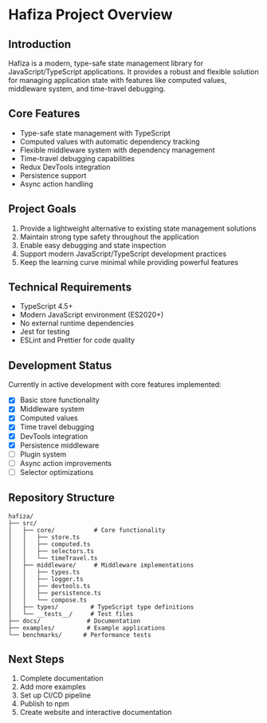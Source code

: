 # Hafiza Project Overview

## Introduction
Hafiza is a modern, type-safe state management library for JavaScript/TypeScript applications. It provides a robust and flexible solution for managing application state with features like computed values, middleware system, and time-travel debugging.

## Core Features
- Type-safe state management with TypeScript
- Computed values with automatic dependency tracking
- Flexible middleware system with dependency management
- Time-travel debugging capabilities
- Redux DevTools integration
- Persistence support
- Async action handling

## Project Goals
1. Provide a lightweight alternative to existing state management solutions
2. Maintain strong type safety throughout the application
3. Enable easy debugging and state inspection
4. Support modern JavaScript/TypeScript development practices
5. Keep the learning curve minimal while providing powerful features

## Technical Requirements
- TypeScript 4.5+
- Modern JavaScript environment (ES2020+)
- No external runtime dependencies
- Jest for testing
- ESLint and Prettier for code quality

## Development Status
Currently in active development with core features implemented:
- [x] Basic store functionality
- [x] Middleware system
- [x] Computed values
- [x] Time travel debugging
- [x] DevTools integration
- [x] Persistence middleware
- [ ] Plugin system
- [ ] Async action improvements
- [ ] Selector optimizations

## Repository Structure
```
hafiza/
├── src/
│   ├── core/           # Core functionality
│   │   ├── store.ts
│   │   ├── computed.ts
│   │   ├── selectors.ts
│   │   └── timeTravel.ts
│   ├── middleware/     # Middleware implementations
│   │   ├── types.ts
│   │   ├── logger.ts
│   │   ├── devtools.ts
│   │   ├── persistence.ts
│   │   └── compose.ts
│   ├── types/         # TypeScript type definitions
│   └── __tests__/     # Test files
├── docs/             # Documentation
├── examples/         # Example applications
└── benchmarks/      # Performance tests
```

## Next Steps
1. Complete documentation
2. Add more examples
3. Set up CI/CD pipeline
4. Publish to npm
5. Create website and interactive documentation